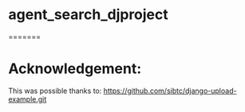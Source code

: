 # agent_search_djproject
=======

# Acknowledgement:

This was possible thanks to: https://github.com/sibtc/django-upload-example.git